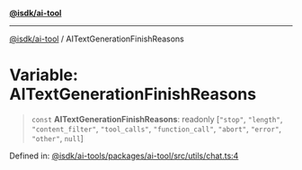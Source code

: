 [**@isdk/ai-tool**](../README.md)

***

[@isdk/ai-tool](../globals.md) / AITextGenerationFinishReasons

# Variable: AITextGenerationFinishReasons

> `const` **AITextGenerationFinishReasons**: readonly \[`"stop"`, `"length"`, `"content_filter"`, `"tool_calls"`, `"function_call"`, `"abort"`, `"error"`, `"other"`, `null`\]

Defined in: [@isdk/ai-tools/packages/ai-tool/src/utils/chat.ts:4](https://github.com/isdk/ai-tool.js/blob/4ebf370aaec9c78535cb40ffc19656d7bddcb145/src/utils/chat.ts#L4)
